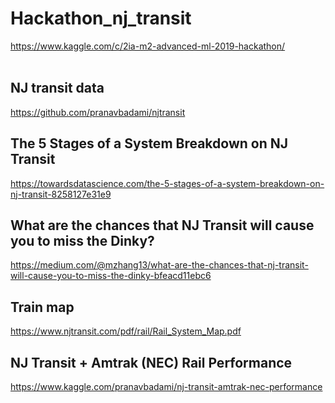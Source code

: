 # Hackathon_nj_transit
https://www.kaggle.com/c/2ia-m2-advanced-ml-2019-hackathon/
<br>
<br>

## NJ transit data
https://github.com/pranavbadami/njtransit
<br>

## The 5 Stages of a System Breakdown on NJ Transit
https://towardsdatascience.com/the-5-stages-of-a-system-breakdown-on-nj-transit-8258127e31e9
<br>

## What are the chances that NJ Transit will cause you to miss the Dinky?
https://medium.com/@mzhang13/what-are-the-chances-that-nj-transit-will-cause-you-to-miss-the-dinky-bfeacd11ebc6
<br>

## Train map
https://www.njtransit.com/pdf/rail/Rail_System_Map.pdf
<br>

## NJ Transit + Amtrak (NEC) Rail Performance
https://www.kaggle.com/pranavbadami/nj-transit-amtrak-nec-performance
<br>
